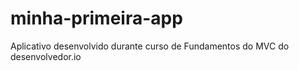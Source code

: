# minha-primeira-app
Aplicativo desenvolvido durante curso de Fundamentos do MVC do desenvolvedor.io
